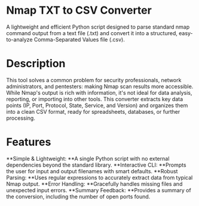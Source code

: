 # Nmap TXT to CSV Converter
A lightweight and efficient Python script designed to parse standard nmap command output from a text file (.txt) and convert it into a structured, easy-to-analyze Comma-Separated Values file (.csv).

# Description
This tool solves a common problem for security professionals, network administrators, and pentesters: making Nmap scan results more accessible. While Nmap's output is rich with information, it's not ideal for data analysis, reporting, or importing into other tools. This converter extracts key data points (IP, Port, Protocol, State, Service, and Version) and organizes them into a clean CSV format, ready for spreadsheets, databases, or further processing.

# Features
**Simple & Lightweight: **A single Python script with no external dependencies beyond the standard library.
**Interactive CLI: **Prompts the user for input and output filenames with smart defaults.
**Robust Parsing: **Uses regular expressions to accurately extract data from typical Nmap output.
**Error Handling: **Gracefully handles missing files and unexpected input errors.
**Summary Feedback: **Provides a summary of the conversion, including the number of open ports found.

